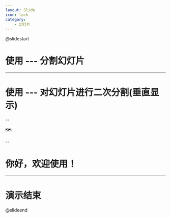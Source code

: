 ```yaml
---
layout: Slide
icon: lock
category:
    - 幻灯片
---
```


@slidestart

# 使用 --- 分割幻灯片

---

# 使用 --- 对幻灯片进行二次分割(垂直显示)

--

🗺️

--

# 你好，欢迎使用！

---

# 演示结束

@slideend
